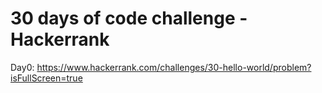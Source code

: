 # 30 days of code challenge - Hackerrank 
Day0: https://www.hackerrank.com/challenges/30-hello-world/problem?isFullScreen=true
